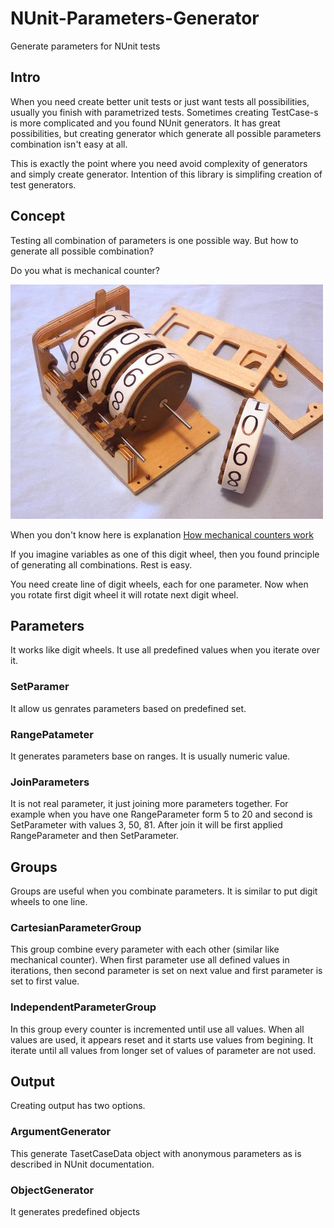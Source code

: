 # NUnit-Parameters-Generator
Generate parameters for NUnit tests

## Intro
When you need create better unit tests or just want tests all possibilities, usually you finish with parametrized tests. Sometimes creating TestCase-s is more complicated and you found NUnit generators. It has great possibilities, but creating generator which generate all possible parameters combination isn't easy at all.

This is exactly the point where you need avoid complexity of generators and simply create generator. Intention of this library is simplifing creation of test generators.

## Concept
Testing all combination of parameters is one possible way. But how to generate all possible combination?

Do you what is mechanical counter?

![Mechanical counter](docs/mechanical-counter.jpg)

When you don't know here is explanation	[How mechanical counters work](https://youtu.be/rjWfIiaOFR4?feature=shared)

If you imagine variables as one of this digit wheel, then you found principle of generating all combinations. Rest is easy.

You need create line of digit wheels, each for one parameter. Now when you rotate first digit wheel it will rotate next digit wheel.

## Parameters
It works like digit wheels. It use all predefined values when you iterate over it.

### SetParamer
It allow us genrates parameters based on predefined set.

### RangePatameter
It generates parameters base on ranges. It is usually numeric value.

### JoinParameters
It is not real parameter, it just joining more parameters together. For example when you have one RangeParameter form 5 to 20 and second is SetParameter with values 3, 50, 81. After join it will be first applied RangeParameter and then SetParameter.

## Groups
Groups are useful when you combinate parameters. It is similar to put digit wheels to one line.

### CartesianParameterGroup
This group combine every parameter with each other (similar like mechanical counter). When first parameter use all defined values in iterations, then second parameter is set on next value and first parameter is set to first value.

### IndependentParameterGroup
In this group every counter is incremented until use all values. When all values are used, it appears reset and it starts use values from begining. It iterate until all values from longer set of values of parameter are not used.

## Output
Creating output has two options.

### ArgumentGenerator
This generate TasetCaseData object with anonymous parameters as is described in NUnit documentation.

### ObjectGenerator
It generates predefined objects

